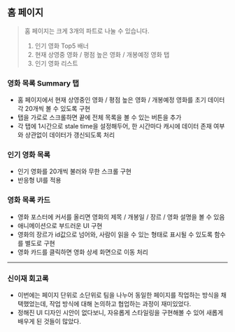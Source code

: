 ## 홈 페이지

> 홈 페이지는 크게 3개의 파트로 나눌 수 있습니다.
>
> 1. 인기 영화 Top5 배너
> 2. 현재 상영중 영화 / 평점 높은 영화 / 개봉예정 영화 탭
> 3. 인기 영화 리스트

### 영화 목록 Summary 탭

- 홈 페이지에서 현재 상영중인 영화 / 평점 높은 영화 / 개봉예정 영화를 초기 데이터 각 20개씩 볼 수 있도록 구현
- 탭을 가로로 스크롤하면 끝에 전체 목록을 볼 수 있는 버튼을 추가
- 각 탭에 1시간으로 stale time을 설정해두어, 한 시간마다 캐시에 데이터 존재 여부와 상관없이 데이터가 갱신되도록 처리

### 인기 영화 목록

- 인기 영화를 20개씩 불러와 무한 스크롤 구현
- 반응형 UI를 적용

### 영화 목록 카드

- 영화 포스터에 커서를 올리면 영화의 제목 / 개봉일 / 장르 / 영화 설명을 볼 수 있음
- 애니메이션으로 부드러운 UI 구현
- 영화의 장르가 id값으로 넘어와, 사람이 읽을 수 있는 형태로 표시될 수 있도록 함수를 별도로 구현
- 영화 카드를 클릭하면 영화 상세 화면으로 이동 처리

----

### 신이재 회고록

- 이번에는 페이지 단위로 소단위로 팀을 나누어 동일한 페이지를 작업하는 방식을 채택했었는데, 작업 방식에 대해 논의하고 협업하는 과정이 재미있었다.
- 정해진 UI 디자인 시안이 없다보니, 자유롭게 스타일링을 구현해볼 수 있어 새롭게 배우게 된 것들이 많았다.